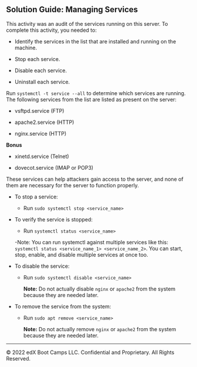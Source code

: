 ## Solution Guide: Managing Services

 This activity was an audit of the services running on this server. To complete this activity, you needed to:

- Identify the services in the list that are installed and running on the machine.

- Stop each service.

- Disable each service.

- Uninstall each service.

Run `systemctl -t service --all` to determine which services are running. The following services from the list are listed as present on the server:

- vsftpd.service (FTP)

- apache2.service (HTTP)

- nginx.service (HTTP)

**Bonus**

- xinetd.service (Telnet)

- dovecot.service (IMAP or POP3)

These services can help attackers gain access to the server, and none of them are necessary for the server to function properly.

- To stop a service:

  - Run `sudo systemctl stop <service_name>`

- To verify the service is stopped:

  - Run `systemctl status <service_name>`

  -Note: You can run systemctl against multiple services like this: `systemctl status <service_name_1> <service_name_2>`. You can start, stop, enable, and disable multiple services at once too. 

- To disable the service:

  - Run `sudo systemctl disable <service_name>` 

    **Note:** Do not actually disable `nginx` or `apache2` from the system because they are needed later.

- To remove the service from the system:

  - Run `sudo apt remove <service_name>`

    **Note:** Do not actually remove `nginx` or `apache2` from the system because they are needed later.

---
© 2022 edX Boot Camps LLC. Confidential and Proprietary. All Rights Reserved.  
